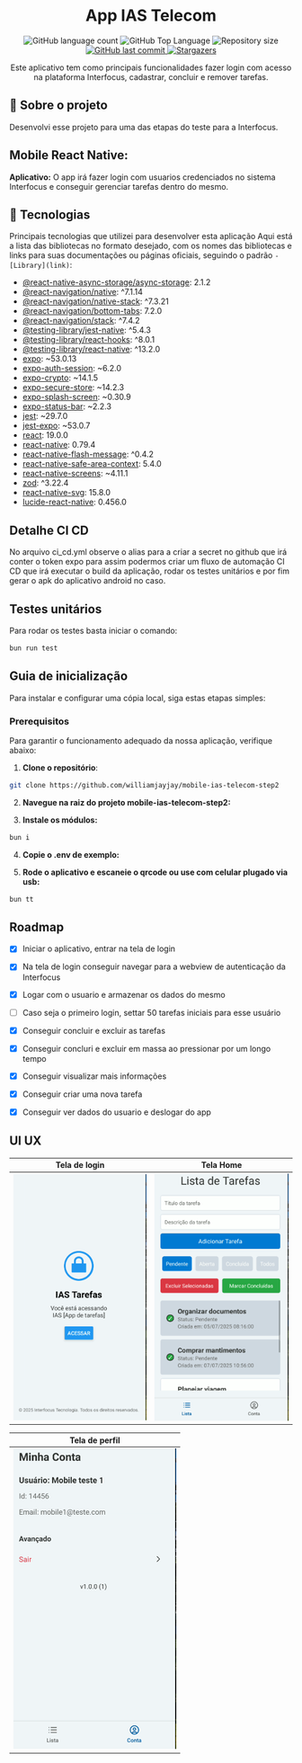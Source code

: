 <h1 align="center">App IAS Telecom</h1>

<p align="center">
  <img alt="GitHub language count" src="https://img.shields.io/github/languages/count/williamjayjay/mobile-ias-telecom-step2">

  <img alt="GitHub Top Language" src="https://img.shields.io/github/languages/top/williamjayjay/mobile-ias-telecom-step2" />

  <img alt="Repository size" src="https://img.shields.io/github/repo-size/williamjayjay/mobile-ias-telecom-step2">

  <a href="https://github.com/williamjayjay/Github-Blog/commits/master">
    <img alt="GitHub last commit" src="https://img.shields.io/github/last-commit/williamjayjay/mobile-ias-telecom-step2">
  </a>

   <a href="https://github.com/williamjayjay/mobile-ias-telecom-step2/stargazers">
    <img alt="Stargazers" src="https://img.shields.io/github/stars/williamjayjay/mobile-ias-telecom-step2?style=social">
  </a>
</p>

<p align="center"><p align="center">
Este aplicativo tem como principais funcionalidades fazer login com acesso na plataforma Interfocus, cadastrar, concluir e remover tarefas.</p>

## 🥶 Sobre o projeto

Desenvolvi esse projeto para uma das etapas do teste para a Interfocus.

## Mobile React Native:

**Aplicativo:** O app irá fazer login com usuarios credenciados no sistema Interfocus e conseguir gerenciar tarefas dentro do mesmo.

## 🚀 Tecnologias

Principais tecnologias que utilizei para desenvolver esta aplicação
Aqui está a lista das bibliotecas no formato desejado, com os nomes das bibliotecas e links para suas documentações ou páginas oficiais, seguindo o padrão `- [Library](link)`:

- [@react-native-async-storage/async-storage](https://docs.expo.dev/versions/latest/sdk/async-storage/): 2.1.2
- [@react-navigation/native](https://reactnavigation.org/docs/getting-started/): ^7.1.14
- [@react-navigation/native-stack](https://reactnavigation.org/docs/native-stack-navigator/): ^7.3.21
- [@react-navigation/bottom-tabs](https://reactnavigation.org/docs/bottom-tabs-navigator/): 7.2.0
- [@react-navigation/stack](https://reactnavigation.org/docs/stack-navigator/): ^7.4.2
- [@testing-library/jest-native](https://testing-library.com/docs/ecosystem-jest-native/): ^5.4.3
- [@testing-library/react-hooks](https://react-hooks-testing-library.com/): ^8.0.1
- [@testing-library/react-native](https://callstack.github.io/react-native-testing-library/): ^13.2.0
- [expo](https://docs.expo.dev/): ~53.0.13
- [expo-auth-session](https://docs.expo.dev/versions/latest/sdk/auth-session/): ~6.2.0
- [expo-crypto](https://docs.expo.dev/versions/latest/sdk/crypto/): ~14.1.5
- [expo-secure-store](https://docs.expo.dev/versions/latest/sdk/securestore/): ~14.2.3
- [expo-splash-screen](https://docs.expo.dev/versions/latest/sdk/splash-screen/): ~0.30.9
- [expo-status-bar](https://docs.expo.dev/versions/latest/sdk/status-bar/): ~2.2.3
- [jest](https://jestjs.io/): ~29.7.0
- [jest-expo](https://docs.expo.dev/guides/testing-with-jest/): ~53.0.7
- [react](https://react.dev/): 19.0.0
- [react-native](https://reactnative.dev/): 0.79.4
- [react-native-flash-message](https://www.npmjs.com/package/react-native-flash-message): ^0.4.2
- [react-native-safe-area-context](https://docs.expo.dev/versions/latest/sdk/safe-area-context/): 5.4.0
- [react-native-screens](https://docs.expo.dev/versions/latest/sdk/screens/): ~4.11.1
- [zod](https://zod.dev/): ^3.22.4
- [react-native-svg](https://docs.expo.dev/versions/latest/sdk/svg/): 15.8.0
- [lucide-react-native](https://lucide.dev/docs/react-native): 0.456.0

## Detalhe CI CD

No arquivo ci_cd.yml observe o alias para a criar a secret no github que irá conter o token expo para assim podermos criar um fluxo de automação CI CD que irá executar o build da aplicação, rodar os testes unitários e por fim gerar o apk do aplicativo android no caso.

## Testes unitários

Para rodar os testes basta iniciar o comando:

```sh
bun run test
```

## Guia de inicialização

Para instalar e configurar uma cópia local, siga estas etapas simples:

### Prerequisitos

Para garantir o funcionamento adequado da nossa aplicação, verifique abaixo:

1. **Clone o repositório**:

```sh
git clone https://github.com/williamjayjay/mobile-ias-telecom-step2
```

2. **Navegue na raiz do projeto mobile-ias-telecom-step2:**

3. **Instale os módulos:**

```sh
bun i
```

4. **Copie o .env de exemplo:**

5. **Rode o aplicativo e escaneie o qrcode ou use com celular plugado via usb:**

```sh
bun tt
```

## Roadmap

- [x] Iniciar o aplicativo, entrar na tela de login

- [x] Na tela de login conseguir navegar para a webview de autenticação da Interfocus

- [x] Logar com o usuario e armazenar os dados do mesmo

- [ ] Caso seja o primeiro login, settar 50 tarefas iniciais para esse usuário

- [x] Conseguir concluir e excluir as tarefas

- [x] Conseguir concluri e excluir em massa ao pressionar por um longo tempo

- [x] Conseguir visualizar mais informações

- [x] Conseguir criar uma nova tarefa

- [x] Conseguir ver dados do usuario e deslogar do app

<!-- --------------------- -->

## UI UX

|                  Tela de login                  |                 Tela Home                  |
| :---------------------------------------------: | :----------------------------------------: |
| ![Tela de login](.github/assets/tela_login.png) | ![Tela Home](.github/assets/tela_home.png) |

|                  Tela de perfil                   |
| :-----------------------------------------------: |
| ![Tela de perfil](.github/assets/tela_perfil.png) |
